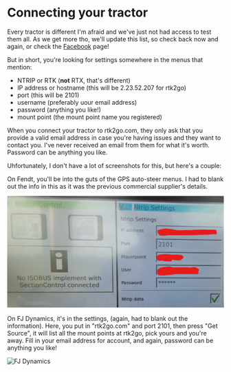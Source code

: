 # Connecting your tractor

Every tractor is different I'm afraid and we've just not had access to test them all. As we get more tho, we'll update this list, so check back now and again, or check the [Facebook](https://fb.me/freertk) page!

But in short, you're looking for settings somewhere in the menus that mention:

- NTRIP or RTK (**not** RTX, that's different)
- IP address or hostname (this will be 2.23.52.207 for rtk2go)
- port (this will be 2101)
- username (preferably uour email address)
- password (anything you like!)
- mount point (the mount point name you registered)

When you connect your tractor to rtk2go.com, they only ask that you provide a valid email address in case you're having issues and they want to contact you. I've never received an email from them for what it's worth. Password can be anything you like.

Uhfortunately, I don't have a lot of screenshots for this, but here's a couple:

On Fendt, you'll be into the guts of the GPS auto-steer menus. I had to blank out the info in this as it was the previous commercial supplier's details.

![Fendt](fendt.png)

On FJ Dynamics, it's in the settings, (again, had to blank out the information). Here, you put in "rtk2go.com" and port 2101, then press "Get Source", it will list all the mount points at rtk2go, pick yours and you're away. Fill in your email address for account, and again, password can be anything you like!

![FJ Dynamics](fjd.png)